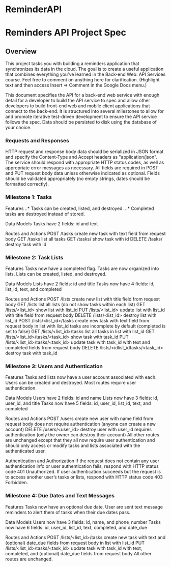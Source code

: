 # ReminderAPI
# Reminders API Project Spec


## Overview
This project tasks you with building a reminders application that synchronizes its data in the cloud. The goal is to create a useful application that combines everything you’ve learned in the Back-end Web: API Services course. Feel free to comment on anything here for clarification. (Highlight text and then access Insert => Comment in the Google Docs menu.)


This document specifies the API for a back-end web service with enough detail for a developer to build the API service to spec and allow other developers to build front-end web and mobile client applications that connect to the back-end. It is structured into several milestones to allow for and promote iterative test-driven development to ensure the API service follows the spec. Data should be persisted to disk using the database of your choice.


### Requests and Responses
HTTP request and response body data should be serialized in JSON format and specify the Content-Type and Accept headers as "application/json". The service should respond with appropriate HTTP status codes, as well as appropriate error messages as necessary. All fields are required in POST and PUT request body data unless otherwise indicated as optional. Fields should be validated appropriately (no empty strings, dates should be formatted correctly).


### Milestone 1: Tasks
Features
..* Tasks can be created, listed, and destroyed.
..* Completed tasks are destroyed instead of stored.


Data Models
Tasks have 2 fields: id and text


Routes and Actions
POST   /tasks
create new task with text field from request body
GET    /tasks
list all tasks
GET    /tasks/<id>
show task with id
DELETE /tasks/<id>
destroy task with id



### Milestone 2: Task Lists
Features
Tasks now have a completed flag.
Tasks are now organized into lists.
Lists can be created, listed, and destroyed.


Data Models
Lists have 2 fields: id and title
Tasks now have 4 fields: id, list_id, text, and completed


Routes and Actions
POST   /lists
create new list with title field from request body
GET    /lists
list all lists (do not show tasks within each list)
GET    /lists/<list_id>
show list with list_id
PUT    /lists/<list_id>
update list with list_id with title field from request body
DELETE /lists/<list_id>
destroy list with list_id
POST   /lists/<list_id>/tasks
create new task with text field from request body in list with list_id
tasks are incomplete by default (completed is set to false)
GET    /lists/<list_id>/tasks
list all tasks in list with list_id
GET    /lists/<list_id>/tasks/<task_id>
show task with task_id
PUT    /lists/<list_id>/tasks/<task_id>
update task with task_id with text and completed fields from request body
DELETE /lists/<idlist_idtasks/<task_id>
destroy task with task_id



### Milestone 3: Users and Authentication
Features
Tasks and lists now have a user account associated with each.
Users can be created and destroyed.
Most routes require user authentication.


Data Models
Users have 2 fields: id and name
Lists now have 3 fields: id, user_id, and title
Tasks now have 5 fields: id, user_id, list_id, text, and completed


Routes and Actions
POST   /users
create new user with name field from request body
does not require authentication (anyone can create a new account)
DELETE /users/<user_id>
destroy user with user_id
requires authentication (only the owner can destroy their account)
All other routes are unchanged except that they all now require user authentication and should only access or modify tasks and lists associated with the authenticated user.


Authentication and Authorization
If the request does not contain any user authentication info or user authentication fails, respond with HTTP status code 401 Unauthorized.
If user authentication succeeds but the request is to access another user’s tasks or lists, respond with HTTP status code 403 Forbidden.



### Milestone 4: Due Dates and Text Messages
Features
Tasks now have an optional due date. User are sent text message reminders to alert them of tasks when their due dates pass.


Data Models
Users now have 3 fields: id, name, and phone_number
Tasks now have 6 fields: id, user_id, list_id, text, completed, and date_due


Routes and Actions
POST   /lists/<list_id>/tasks
create new task with text and (optional) date_due fields from request body in list with list_id
PUT    /lists/<list_id>/tasks/<task_id>
update task with task_id with text, completed, and (optional) date_due fields from request body
All other routes are unchanged.
